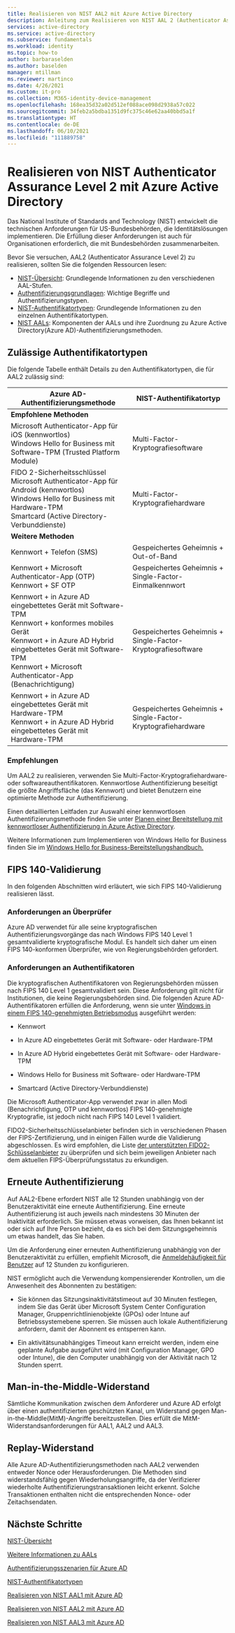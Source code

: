 ```yaml
---
title: Realisieren von NIST AAL2 mit Azure Active Directory
description: Anleitung zum Realisieren von NIST AAL 2 (Authenticator Assurance Level 2) mit Azure Active Directory.
services: active-directory
ms.service: active-directory
ms.subservice: fundamentals
ms.workload: identity
ms.topic: how-to
author: barbaraselden
ms.author: baselden
manager: mtillman
ms.reviewer: martinco
ms.date: 4/26/2021
ms.custom: it-pro
ms.collection: M365-identity-device-management
ms.openlocfilehash: 168ea35d32a02d512ef088ace098d2938a57c022
ms.sourcegitcommit: 34feb2a5bdba1351d9fc375c46e62aa40bbd5a1f
ms.translationtype: HT
ms.contentlocale: de-DE
ms.lasthandoff: 06/10/2021
ms.locfileid: "111889758"
---
```

# <a name="achieve-nist-authenticator-assurance-level-2-with-azure-active-directory"></a>Realisieren von NIST Authenticator Assurance Level 2 mit Azure Active Directory

Das National Institute of Standards and Technology (NIST) entwickelt die technischen Anforderungen für US-Bundesbehörden, die Identitätslösungen implementieren. Die Erfüllung dieser Anforderungen ist auch für Organisationen erforderlich, die mit Bundesbehörden zusammenarbeiten. 

Bevor Sie versuchen, AAL2 (Authenticator Assurance Level 2) zu realisieren, sollten Sie die folgenden Ressourcen lesen:
* [NIST-Übersicht](nist-overview.md): Grundlegende Informationen zu den verschiedenen AAL-Stufen.
* [Authentifizierungsgrundlagen](nist-authentication-basics.md): Wichtige Begriffe und Authentifizierungstypen.
* [NIST-Authentifikatortypen](nist-authenticator-types.md): Grundlegende Informationen zu den einzelnen Authentifikatortypen.
* [NIST AALs](nist-about-authenticator-assurance-levels.md): Komponenten der AALs und ihre Zuordnung zu Azure Active Directory(Azure AD)-Authentifizierungsmethoden.

## <a name="permitted-authenticator-types"></a>Zulässige Authentifikatortypen

Die folgende Tabelle enthält Details zu den Authentifikatortypen, die für AAL2 zulässig sind:

| Azure AD-Authentifizierungsmethode| NIST-Authentifikatortyp | 
| - | - |
| **Empfohlene Methoden** |   | 
| Microsoft Authenticator-App für iOS (kennwortlos)<br>Windows Hello for Business mit Software-TPM (Trusted Platform Module) | Multi-Factor-Kryptografiesoftware |
| FIDO 2-Sicherheitsschlüssel<br>Microsoft Authenticator-App für Android (kennwortlos)<br>Windows Hello for Business mit Hardware-TPM<br>Smartcard (Active Directory-Verbunddienste) | Multi-Factor-Kryptografiehardware |
| **Weitere Methoden** |  |
| Kennwort + Telefon (SMS) | Gespeichertes Geheimnis + Out-of-Band |
| Kennwort + Microsoft Authenticator-App (OTP)<br>Kennwort + SF OTP | Gespeichertes Geheimnis +  ‎Single-Factor-Einmalkennwort |
| Kennwort + in Azure AD eingebettetes Gerät mit Software-TPM <br>Kennwort + konformes mobiles Gerät<br>Kennwort + in Azure AD Hybrid eingebettetes Gerät mit Software-TPM <br>Kennwort + Microsoft Authenticator-App (Benachrichtigung) | Gespeichertes Geheimnis + ‎Single-Factor-Kryptografiesoftware |
| Kennwort + in Azure AD eingebettetes Gerät mit Hardware-TPM <br>Kennwort + in Azure AD Hybrid eingebettetes Gerät mit Hardware-TPM | Gespeichertes Geheimnis + ‎Single-Factor-Kryptografiehardware |


### <a name="our-recommendations"></a>Empfehlungen

Um AAL2 zu realisieren, verwenden Sie Multi-Factor-Kryptografiehardware- oder softwareauthentifikatoren. Kennwortlose Authentifizierung beseitigt die größte Angriffsfläche (das Kennwort) und bietet Benutzern eine optimierte Methode zur Authentifizierung. 

Einen detaillierten Leitfaden zur Auswahl einer kennwortlosen Authentifizierungsmethode finden Sie unter [Planen einer Bereitstellung mit kennwortloser Authentifizierung in Azure Active Directory](../authentication/howto-authentication-passwordless-deployment.md).

Weitere Informationen zum Implementieren von Windows Hello for Business finden Sie im [Windows Hello for Business-Bereitstellungshandbuch.](/windows/security/identity-protection/hello-for-business/hello-deployment-guide)

## <a name="fips-140-validation"></a>FIPS 140-Validierung

In den folgenden Abschnitten wird erläutert, wie sich FIPS 140-Validierung realisieren lässt.

### <a name="verifier-requirements"></a>Anforderungen an Überprüfer

Azure AD verwendet für alle seine kryptografischen Authentifizierungsvorgänge das nach Windows FIPS 140 Level 1 gesamtvalidierte kryptografische Modul. Es handelt sich daher um einen FIPS 140-konformen Überprüfer, wie von Regierungsbehörden gefordert.

### <a name="authenticator-requirements"></a>Anforderungen an Authentifikatoren

Die kryptografischen Authentifikatoren von Regierungsbehörden müssen nach FIPS 140 Level 1 gesamtvalidiert sein. Diese Anforderung gilt nicht für Institutionen, die keine Regierungsbehörden sind. Die folgenden Azure AD-Authentifikatoren erfüllen die Anforderung, wenn sie unter [Windows in einem FIPS 140-genehmigten Betriebsmodus](/windows/security/threat-protection/fips-140-validation) ausgeführt werden:

* Kennwort

* In Azure AD eingebettetes Gerät mit Software- oder Hardware-TPM

* In Azure AD Hybrid eingebettetes Gerät mit Software- oder Hardware-TPM

* Windows Hello for Business mit Software- oder Hardware-TPM

* Smartcard (Active Directory-Verbunddienste) 

Die Microsoft Authenticator-App verwendet zwar in allen Modi (Benachrichtigung, OTP und kennwortlos) FIPS 140-genehmigte Kryptografie, ist jedoch nicht nach FIPS 140 Level 1 validiert.

FIDO2-Sicherheitsschlüsselanbieter befinden sich in verschiedenen Phasen der FIPS-Zertifizierung, und in einigen Fällen wurde die Validierung abgeschlossen. Es wird empfohlen, die Liste [der unterstützten FIDO2-Schlüsselanbieter](../authentication/concept-authentication-passwordless.md#fido2-security-key-providers) zu überprüfen und sich beim jeweiligen Anbieter nach dem aktuellen FIPS-Überprüfungsstatus zu erkundigen.


## <a name="reauthentication"></a>Erneute Authentifizierung 

Auf AAL2-Ebene erfordert NIST alle 12 Stunden unabhängig von der Benutzeraktivität eine erneute Authentifizierung. Eine erneute Authentifizierung ist auch jeweils nach mindestens 30 Minuten der Inaktivität erforderlich. Sie müssen etwas vorweisen, das Ihnen bekannt ist oder sich auf Ihre Person bezieht, da es sich bei dem Sitzungsgeheimnis um etwas handelt, das Sie haben.

Um die Anforderung einer erneuten Authentifizierung unabhängig von der Benutzeraktivität zu erfüllen, empfiehlt Microsoft, die [Anmeldehäufigkeit für Benutzer](../conditional-access/howto-conditional-access-session-lifetime.md) auf 12 Stunden zu konfigurieren. 

NIST ermöglicht auch die Verwendung kompensierender Kontrollen, um die Anwesenheit des Abonnenten zu bestätigen:

* Sie können das Sitzungsinaktivitätstimeout auf 30 Minuten festlegen, indem Sie das Gerät über Microsoft System Center Configuration Manager, Gruppenrichtlinienobjekte (GPOs) oder Intune auf Betriebssystemebene sperren. Sie müssen auch lokale Authentifizierung anfordern, damit der Abonnent es entsperren kann.

* Ein aktivitätsunabhängiges Timeout kann erreicht werden, indem eine geplante Aufgabe ausgeführt wird (mit Configuration Manager, GPO oder Intune), die den Computer unabhängig von der Aktivität nach 12 Stunden sperrt.

## <a name="man-in-the-middle-resistance"></a>Man-in-the-Middle-Widerstand 

Sämtliche Kommunikation zwischen dem Anforderer und Azure AD erfolgt über einen authentifizierten geschützten Kanal, um Widerstand gegen Man-in-the-Middle(MitM)-Angriffe bereitzustellen. Dies erfüllt die MitM-Widerstandsanforderungen für AAL1, AAL2 und AAL3.

## <a name="replay-resistance"></a>Replay-Widerstand

Alle Azure AD-Authentifizierungsmethoden nach AAL2 verwenden entweder Nonce oder Herausforderungen. Die Methoden sind widerstandsfähig gegen Wiederholungsangriffe, da der Verifizierer wiederholte Authentifizierungstransaktionen leicht erkennt. Solche Transaktionen enthalten nicht die entsprechenden Nonce- oder Zeitachsendaten.

## <a name="next-steps"></a>Nächste Schritte 

[NIST-Übersicht](nist-overview.md)

[Weitere Informationen zu AALs](nist-about-authenticator-assurance-levels.md)

[Authentifizierungsszenarien für Azure AD](nist-authentication-basics.md)

[NIST-Authentifikatortypen](nist-authenticator-types.md)

[Realisieren von NIST AAL1 mit Azure AD](nist-authenticator-assurance-level-1.md)

[Realisieren von NIST AAL2 mit Azure AD](nist-authenticator-assurance-level-2.md)

[Realisieren von NIST AAL3 mit Azure AD](nist-authenticator-assurance-level-3.md)